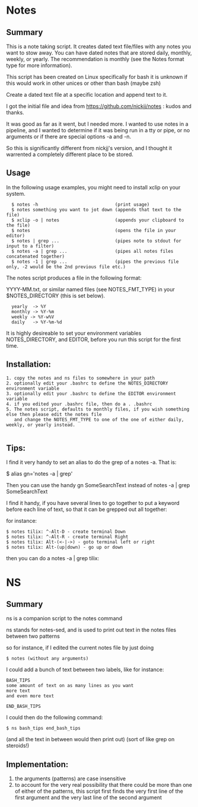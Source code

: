 # Notes

## Summary

This is a note taking script. It creates dated text file/files with any notes you want to stow away.
You can have dated notes that are stored daily, monthly, weekly, or yearly. The recommendation is monthly
(see the Notes format type for more information).

This script has been created on Linux specifically for bash
it is unknown if this would work in other unices or other than bash (maybe zsh)

Create a dated text file at a specific location and append text to it.

I got the initial file and idea from https://github.com/nickjj/notes : kudos and thanks.

It was good as far as it went, but I needed more. I wanted to use notes in a pipeline,
and I wanted to determine if it was being run in a tty or pipe, or no arguments or if there are 
special options -a and -n.

So this is significantly different from nickjj's version, and I thought it warrented a
completely different place to be stored.

## Usage

In the following usage examples, you might need to install xclip on your system.

```Usage:
  $ notes -h                             (print usage)
  $ notes something you want to jot down (appends that text to the file)
  $ xclip -o | notes                     (appends your clipboard to the file)
  $ notes                                (opens the file in your editor)
  $ notes | grep ...                     (pipes note to stdout for input to a filter)
  $ notes -a | grep ...                  (pipes all notes files concatenated together)
  $ notes -1 | grep ...                  (pipes the previous file only, -2 would be the 2nd previous file etc.)
```

The notes script produces a file in the following format:

  YYYY-MM.txt, or similar named files (see NOTES_FMT_TYPE) in your $NOTES_DIRECTORY (this is set below).

```Notes format type:
  yearly  -> %Y
  monthly -> %Y-%m
  weekly -> %Y-w%V
  daily   -> %Y-%m-%d
```

It is highly desireable to set your environment variables NOTES_DIRECTORY, and EDITOR, before you run this script
for the first time.

## Installation:

```
1. copy the notes and ns files to somewhere in your path
2. optionally edit your .bashrc to define the NOTES_DIRECTORY environment variable
3. optionally edit your .bashrc to define the EDITOR environment variable
4. if you edited your .bashrc file, then do a . .bashrc
5. The notes script, defaults to monthly files, if you wish something else then please edit the notes file
   and change the NOTES_FMT_TYPE to one of the one of either daily, weekly, or yearly instead.
   
```

## Tips:

I find it very handy to set an alias to do the grep of a notes -a. That is: 

$ alias gn='notes -a | grep'

Then you can use the handy gn SomeSearchText instead of notes -a | grep SomeSearchText

I find it handy, if you have several lines to go together to put a keyword before each line of text, so
that it can be grepped out all together:

for instance:

```
$ notes tilix: ^-Alt-D - create terminal Down
$ notes tilix: ^-Alt-R - create terminal Right
$ notes tilix: Alt-(<-|->) - goto terminal left or right
$ notes tilix: Alt-(up|down) - go up or down
```

then you can do a notes -a | grep tilix:

# NS

## Summary

ns is a companion script to the notes command

ns stands for notes-sed, and is used to print out text in the notes files between two patterns

so for instance, if I edited the current notes file by just doing 
```
$ notes (without any arguments)
```

I could add a bunch of text between two labels, like for instance:

```
BASH_TIPS
some amount of text on as many lines as you want
more text
and even more text

END_BASH_TIPS
```

I could then do the following command:

```
$ ns bash_tips end_bash_tips

```

(and all the text in between would then print out)
(sort of like grep on steroids!)

## Implementation:

1. the arguments (patterns) are case insensitive 
2. to account for the very real possibility that there could be more than one of either of the patterns, this script first finds the very first line of the first argument and the very last line of the second argument

